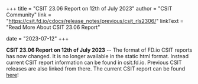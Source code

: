 +++
title = "CSIT 23.06 Report on 12th of July 2023"
author = "CSIT Community"
link = "https://csit.fd.io/cdocs/release_notes/previous/csit_rls2306/"
linkText = "Read More About CSIT 23.06 Report"

date = "2023-07-12"
+++

**CSIT 23.06 Report on 12th of July 2023** -- The format of FD.io CSIT reports has now changed. It is no longer
available in the static html format. Instead current CSIT report information can be found in csit.fd.io. Previous
CSIT releases are also linked from there. The current CSIT report can be found
[here](https://csit.fd.io/cdocs/release_notes/previous/csit_rls2306/)!
